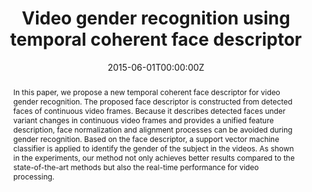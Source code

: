 ---
title: "Video gender recognition using temporal coherent face descriptor"
authors:
- admin
- Ru-Yun Hsu
- Chun-Rong Huang
- Li-You Syu
date: "2015-06-01T00:00:00Z"
publishDate: "2015-06-01T00:00:00Z"
publication_types: ["1"]
publication: "*2015 IEEE/ACIS 16th International Conference on Software Engineering, Artificial Intelligence, Networking and Parallel/Distributed Computing (SNPD)*"
publication_short: "*IEEE/ACIS SNPD 2015*"
doi: 10.1109/SNPD.2015.7176186

abstract: "In this paper, we propose a new temporal coherent face descriptor for video gender recognition. The proposed face descriptor is constructed from detected faces of continuous video frames. Because it describes detected faces under variant changes in continuous video frames and provides a unified feature description, face normalization and alignment processes can be avoided during gender recognition. Based on the face descriptor, a support vector machine classifier is applied to identify the gender of the subject in the videos. As shown in the experiments, our method not only achieves better results compared to the state-of-the-art methods but also the real-time performance for video processing."
summary: "This paper introduces a new temporal coherent face descriptor for video gender recognition, which constructs a unified feature description from continuous video frames to eliminate the need for face normalization and alignment, achieving real-time, state-of-the-art results using a support vector machine classifier."

tags:
- Face Descriptor
- Video Gender Recognition
featured: false

url_pdf: 'https://ieeexplore.ieee.org/document/7176186'
url_code: ''
url_dataset: ''
url_poster: ''
url_project: ''
url_slides: ''
url_source: ''
url_video: ''

image:
  caption: ''
  focal_point: 'Smart'
  preview_only: false

projects: []
slides: ""
---